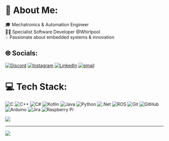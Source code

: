 # 💫 About Me:
🎓 Mechatronics & Automation Engineer <br>👨‍💻 Specialist Software Developer @Whirlpool<br>💡 Passionate about embedded systems & innovation


## 🌐 Socials:
[![Discord](https://img.shields.io/badge/Discord-%237289DA.svg?logo=discord&logoColor=white)](https://discord.gg/razzbo.) [![Instagram](https://img.shields.io/badge/Instagram-%23E4405F.svg?logo=Instagram&logoColor=white)](https://instagram.com/anishwagh_) [![LinkedIn](https://img.shields.io/badge/LinkedIn-%230077B5.svg?logo=linkedin&logoColor=white)](https://linkedin.com/in/anishwagh) [![email](https://img.shields.io/badge/Email-D14836?logo=gmail&logoColor=white)](mailto:anish.wagh2002@gmail.com) 

# 💻 Tech Stack:
![C](https://img.shields.io/badge/c-%2300599C.svg?style=for-the-badge&logo=c&logoColor=white) ![C++](https://img.shields.io/badge/c++-%2300599C.svg?style=for-the-badge&logo=c%2B%2B&logoColor=white) ![C#](https://img.shields.io/badge/c%23-%23239120.svg?style=for-the-badge&logo=csharp&logoColor=white) ![Kotlin](https://img.shields.io/badge/kotlin-%237F52FF.svg?style=for-the-badge&logo=kotlin&logoColor=white) ![Java](https://img.shields.io/badge/java-%23ED8B00.svg?style=for-the-badge&logo=openjdk&logoColor=white) ![Python](https://img.shields.io/badge/python-3670A0?style=for-the-badge&logo=python&logoColor=ffdd54) ![.Net](https://img.shields.io/badge/.NET-5C2D91?style=for-the-badge&logo=.net&logoColor=white) ![ROS](https://img.shields.io/badge/ros-%230A0FF9.svg?style=for-the-badge&logo=ros&logoColor=white) ![Git](https://img.shields.io/badge/git-%23F05033.svg?style=for-the-badge&logo=git&logoColor=white) ![GitHub](https://img.shields.io/badge/github-%23121011.svg?style=for-the-badge&logo=github&logoColor=white) ![Arduino](https://img.shields.io/badge/-Arduino-00979D?style=for-the-badge&logo=Arduino&logoColor=white) ![Jira](https://img.shields.io/badge/jira-%230A0FFF.svg?style=for-the-badge&logo=jira&logoColor=white) ![Raspberry Pi](https://img.shields.io/badge/-Raspberry_Pi-C51A4A?style=for-the-badge&logo=Raspberry-Pi)

![](https://quotes-github-readme.vercel.app/api?type=horizontal&theme=dark)

---
[![](https://visitcount.itsvg.in/api?id=AnishWagh&icon=0&color=0)](https://visitcount.itsvg.in)

<!-- Proudly created with GPRM ( https://gprm.itsvg.in ) -->
